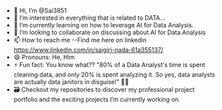 - 👋 Hi, I’m @Sai3851
- 👀 I’m interested in everything that is related to DATA...
- 🌱 I’m currently learning on how to leverage AI for Data Analysis.
- 💞️ I’m looking to collaborate on discussing about AI for Data Analysis 
- 📫 How to reach me --Find me here on linkedin https://www.linkedin.com/in/saigiri-nada-61a355137/
- 😄 Pronouns: He, Him
- ⚡ Fun fact: You know what?? "80% of a Data Analyst's time is spent cleaning data, and only 20% is spent analyzing it. So yes, data analysts are actually data janitors in disguise!" 🧹✨
- 🗃️ Checkout my repositories to discover my professional project portfolio and the exciting projects I’m currently working on.

